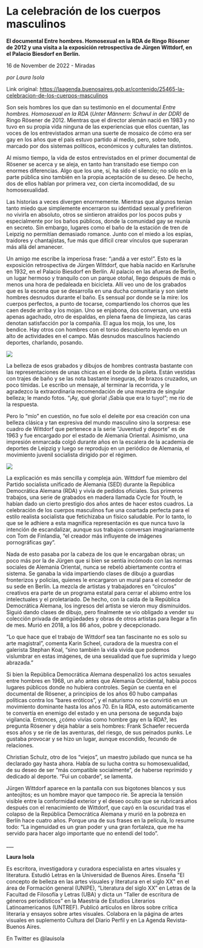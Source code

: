 # La celebración de los cuerpos masculinos

**El documental Entre hombres. Homosexual en la RDA de Ringo Rösener de 2012 y una visita a la exposición retrospectiva de Jürgen Wittdorf, en el Palacio Biesdorf en Berlín.**

16 de November de 2022 - Miradas

_por Laura Isola_

Link original: https://laagenda.buenosaires.gob.ar/contenido/25465-la-celebracion-de-los-cuerpos-masculinos



Son seis hombres los que dan su testimonio en el documental *Entre hombres. Homosexual en la RDA* (*Unter Männern: Schwul in der DDR)* de Ringo Rösener de 2012. Mientras que el director alemán nació en 1983 y no tuvo en su propia vida ninguna de las experiencias que ellos cuentan, las voces de los entrevistados arman una suerte de mosaico de cómo era ser gay en los años que el país estuvo partido al medio, pero, sobre todo, marcado por dos sistemas políticos, económicos y culturales tan distintos.




Al mismo tiempo, la vida de estos entrevistados en el primer documental de Rösener se acerca y se aleja, en tanto han transitado ese tiempo con enormes diferencias. Algo que los une, sí, ha sido el silencio; no sólo en la parte pública sino también en la propia aceptación de su deseo. De hecho, dos de ellos hablan por primera vez, con cierta incomodidad, de su homosexualidad.




Las historias a veces divergen enormemente. Mientras que algunos tenían tanto miedo que simplemente encerraron su identidad sexual y prefirieron no vivirla en absoluto, otros se sintieron atraídos por los pocos pubs y especialmente por los baños públicos, donde la comunidad gay se reunía en secreto. Sin embargo, lugares como el baño de la estación de tren de Leipzig no permitían demasiado romance. Junto con el miedo a los espías, traidores y chantajistas, fue más que difícil crear vínculos que superaran más allá del amanecer.




Un amigo me escribe la imperiosa frase: “¡andá a ver esto!”. Esto es la exposición retrospectiva de Jürgen Wittdorf, que había nacido en Karlsruhe en 1932, en el Palacio Biesdorf en Berlín. Al palacio en las afueras de Berlín, un lugar hermoso y tranquilo con un parque otoñal, llego después de más o menos una hora de pedaleada en bicicleta. Allí veo uno de los grabados que es la escena que se desarrolla en una ducha comunitaria y son siete hombres desnudos durante el baño. Es sensual por donde se la mire: los cuerpos perfectos, a punto de tocarse, compartiendo los chorros que les caen desde arriba y los mojan. Uno se enjabona, dos conversan, uno está apenas agachado, otro de espaldas, en plena faena de limpieza, las caras denotan satisfacción por la compañía. El agua los moja, los une, los bendice. Hay otros con hombres con el torso descubierto leyendo en un alto de actividades en el campo. Más desnudos masculinos haciendo deportes, charlando, posando.




![](https://cdn.feater.me/files/images/665233/484cf45a-6b52-4d17-9436-1128af14a25e.jpeg)




La belleza de esos grabados y dibujos de hombres contrasta bastante con las representaciones de unas chicas en el borde de la pileta. Están vestidas con trajes de baño y se las nota bastante inseguras, de brazos cruzados, un poco tímidas. Le escribo un mensaje, al terminar la recorrida, y le agradezco la extraordinaria recomendación de una muestra de singular belleza; le mando fotos. “¡Ay, qué gloria! ¡Sabía que era lo tuyo!”; me río de la respuesta.




Pero lo “mío” en cuestión, no fue solo el deleite por esa creación con una belleza clásica y tan expresiva del mundo masculino sino la sorpresa: ese cuadro de Wittdorf que pertenece a la serie “Juventud y deporte” es de 1963 y fue encargado por el estado de Alemania Oriental. Asimismo, una impresión enmarcada colgó durante años en la escalera de la academia de deportes de Leipzig y luego se reprodujo en un periódico de Alemania, el movimiento juvenil socialista dirigido por el régimen.




![](https://cdn.feater.me/files/images/665237/e18939ef-afab-4f1b-a9ba-1fcb90b5b451.jpeg)




La explicación es más sencilla y compleja aún. Wittdorf fue miembro del Partido socialista unificado de Alemania (SED) durante la República Democrática Alemana (RDA) y vivía de pedidos oficiales. Sus primeros trabajos, una serie de grabados en madera llamada Cycle for Youth, le habían dado un cierto prestigio dos años antes de hacer estos cuadros. La celebración de los cuerpos masculinos fue una coartada perfecta para el estilo realista socialista que fetichizaba un físico saludable. Por lo tanto, lo que se le adhiere a esta magnífica representación es que nunca tuvo la intención de escandalizar, aunque sus trabajos conversan imaginariamente con Tom de Finlandia, “el creador más influyente de imágenes pornográficas gay”.




Nada de esto pasaba por la cabeza de los que le encargaban obras; un poco más por la de Jürgen que si bien se sentía incómodo con las normas sociales de Alemania Oriental, nunca se rebeló abiertamente contra el sistema. Se ganaba la vida impartiendo clases de dibujo a guardias fronterizos y policías, quienes le encargaron un mural para el comedor de su sede en Berlín. La mezcla de artistas y trabajadores en “círculos” creativos era parte de un programa estatal para cerrar el abismo entre los intelectuales y el proletariado. De hecho, con la caída de la República Democrática Alemana, los ingresos del artista se vieron muy disminuidos. Siguió dando clases de dibujo, pero finalmente se vio obligado a vender su colección privada de antigüedades y obras de otros artistas para llegar a fin de mes. Murió en 2018, a los 86 años, pobre y decepcionado.




“Lo que hace que el trabajo de Wittdorf sea tan fascinante no es solo su arte magistral”, comenta Karin Scheel, curadora de la muestra con el galerista Stephan Koal, “sino también la vida vivida que podemos vislumbrar en estas imágenes, de una sexualidad que fue suprimida y luego abrazada.”




Si bien la República Democrática Alemana despenalizó los actos sexuales entre hombres en 1968, un año antes que Alemania Occidental, había pocos lugares públicos donde no hubiera controles. Según se cuenta en el documental de Rösener, a principios de los años 60 hubo campañas políticas contra los “bares eróticos”, y el naturismo no se convirtió en un movimiento dominante hasta los años 70. En la RDA, esto automáticamente te convertía en enemigo del estado y en una persona de segunda bajo vigilancia. Entonces, ¿cómo vivías como hombre gay en la RDA?, les pregunta Rösener y deja hablar a seis hombres: Frank Schaefer recuerda esos años y se ríe de las aventuras, del riesgo, de sus peinados punks. Le gustaba provocar y se hizo un lugar, aunque escondido, fecundo de relaciones.




Christian Schulz, otro de los “viejos”, un maestro jubilado que nunca se ha declarado gay hasta ahora. Habla de su lucha contra su homosexualidad, de su deseo de ser “más compatible socialmente”, de haberse reprimido y dedicado al deporte. “Fui un cobarde”, se lamenta.




Jürgen Wittdorf aparece en la pantalla con sus bigotones blancos y sus anteojitos; es un hombre mayor que tampoco ríe. Se aprecia la tensión visible entre la conformidad exterior y el deseo oculto que se rubricará años después con el renacimiento de Wittdorf, que cayó en la oscuridad tras el colapso de la República Democrática Alemana y murió en la pobreza en Berlín hace cuatro años. Porque una de sus frases en la película, lo resume todo: “La ingenuidad es un gran poder y una gran fortaleza, que me ha servido para hacer algo importante que no entendí del todo”.




\_\_\_




**Laura Isola**




Es escritora, investigadora y curadora especialista en artes visuales y literatura. Estudió Letras en la Universidad de Buenos Aires. Enseña "El concepto de belleza en las artes visuales y literatura en el siglo XX" en el área de Formación general (UNIPE), “Literatura del siglo XX” en Letras de la Facultad de Filosofía y Letras (UBA) y dicta un “Taller de escritura de géneros periodísticos” en la Maestría de Estudios Literarios Latinoamericanos (UNTREF). Publicó artículos en libros sobre crítica literaria y ensayos sobre artes visuales. Colabora en la página de artes visuales en suplemento Cultura del Diario Perfil y en La Agenda Revista-Buenos Aires.




En Twitter es @lauisola



